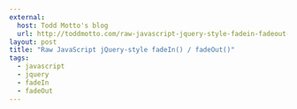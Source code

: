 ```yaml
---
external: 
  host: Todd Motto's blog
  url: http://toddmotto.com/raw-javascript-jquery-style-fadein-fadeout-functions-hugo-giraudel/
layout: post
title: "Raw JavaScript jQuery-style fadeIn() / fadeOut()"
tags:
  - javascript
  - jquery
  - fadeIn
  - fadeOut
---
```

